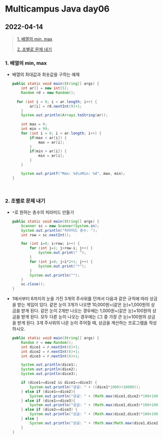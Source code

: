 # Multicampus Java day06

## 2022-04-14

>[1. 배열의 min, max](#1-배열의-min-max)
>
>[2. 조별로 문제 내기](#2-조별로-문제-내기)

### 1. 배열의 min, max

- 배열의 최대값과 최솟값을 구하는 예제

  ```java
  public static void main(String[] args) {
      int ar[] = new int[5];
      Random rd = new Random();
      
  	for (int i = 0; i < ar.length; i++) {
          ar[i] = rd.nextInt(9)+1;
      }
      System.out.println(Arrays.toString(ar));
      
      int max = 0;
      int min = 99;
      for (int i = 0; i < ar.length; i++) {
          if(max < ar[i]) {
              max = ar[i];
          }
          if(min > ar[i]) {
              min = ar[i];
          }
      }
  
      System.out.printf("Max: %d\nMin: %d", max, min);
  }
  ```

<br/>

### 2. 조별로 문제 내기

- `*`로 원하는 층수의 피라미드 만들기

  ```java
  public static void main(String[] args) {
      Scanner sc = new Scanner(System.in);
      System.out.println("피라미드 층수: ");
      int row = sc.nextInt();
  
      for (int i=0; i<row; i++) {
          for (int j=1; j<row-i; j++) {	
              System.out.print(" ");
          }
          for (int j=0; j<i*2+1; j++) {
              System.out.print("*");
          }
          System.out.println("");
      }
      sc.close();
  }
  ```

- 1에서부터 6까지의 눈을 가진 3개의 주사위를 던져서 다음과 같은 규칙에 따라 상금을 받는 게임이 있다. 같은 눈이 3개가 나오면 10,000원+(같은 눈)×1,000원의 상금을 받게 된다. 같은 눈이 2개만 나오는 경우에는 1,000원+(같은 눈)×100원의 상금을 받게 된다. 모두 다른 눈이 나오는 경우에는 (그 중 가장 큰 눈)×100원의 상금을 받게 된다. 3개 주사위의 나온 눈이 주어질 때, 상금을 계산하는 프로그램을 작성 하시오.

  ```java
  public static void main(String[] args) {
      Random r = new Random();
      int dice1 = r.nextInt(6)+1;
      int dice2 = r.nextInt(6)+1;
      int dice3 = r.nextInt(6)+1;
  
      System.out.println(dice1);
      System.out.println(dice2);
      System.out.println(dice3);
  
      if (dice1==dice2 && dice1==dice3) {
          System.out.println("상금: " + ((dice1*1000)+10000));
      } else if (dice1==dice2){
          System.out.println("상금: " + (Math.max(dice1,dice2)*100+1000));
      } else if (dice1==dice3){
          System.out.println("상금: " + (Math.max(dice1,dice3)*100+1000));
      } else if (dice2==dice3) {
          System.out.println("상금: " + (Math.max(dice2,dice3)*100+1000));
      } else {
          System.out.println("상금: " + (Math.max(Math.max(dice1,dice2),dice3)*100));
      }
  }
  ```

  